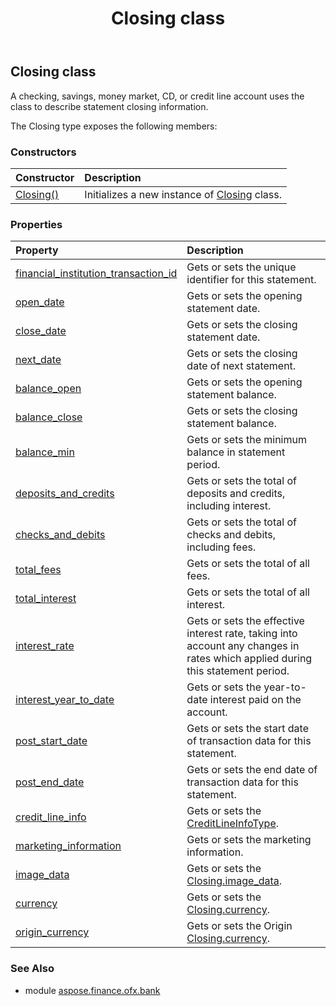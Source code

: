 ﻿---
title: Closing class
second_title: Aspose.Finance for Python via .NET API References
description: 
type: docs
weight: 160
url: /python-net/aspose.finance.ofx.bank/closing/
is_root: false
---

## Closing class

A checking, savings, money market, CD, or credit line account uses the class to describe statement closing information.



The Closing type exposes the following members:

### Constructors
| Constructor | Description |
| :- | :- |
| [Closing()](/finance/python-net/aspose.finance.ofx.bank/closing/__init__/#) | Initializes a new instance of [Closing](/finance/python-net/aspose.finance.ofx.bank/closing) class. |


### Properties
| Property | Description |
| :- | :- |
| [financial_institution_transaction_id](/finance/python-net/aspose.finance.ofx.bank/closing/financial_institution_transaction_id) | Gets or sets the unique identifier for this statement. |
| [open_date](/finance/python-net/aspose.finance.ofx.bank/closing/open_date) | Gets or sets the opening statement date. |
| [close_date](/finance/python-net/aspose.finance.ofx.bank/closing/close_date) | Gets or sets the closing statement date. |
| [next_date](/finance/python-net/aspose.finance.ofx.bank/closing/next_date) | Gets or sets the closing date of next statement. |
| [balance_open](/finance/python-net/aspose.finance.ofx.bank/closing/balance_open) | Gets or sets the opening statement balance. |
| [balance_close](/finance/python-net/aspose.finance.ofx.bank/closing/balance_close) | Gets or sets the closing statement balance. |
| [balance_min](/finance/python-net/aspose.finance.ofx.bank/closing/balance_min) | Gets or sets the minimum balance in statement period. |
| [deposits_and_credits](/finance/python-net/aspose.finance.ofx.bank/closing/deposits_and_credits) | Gets or sets the total of deposits and credits, including interest. |
| [checks_and_debits](/finance/python-net/aspose.finance.ofx.bank/closing/checks_and_debits) | Gets or sets the total of checks and debits, including fees. |
| [total_fees](/finance/python-net/aspose.finance.ofx.bank/closing/total_fees) | Gets or sets the total of all fees. |
| [total_interest](/finance/python-net/aspose.finance.ofx.bank/closing/total_interest) | Gets or sets the total of all interest. |
| [interest_rate](/finance/python-net/aspose.finance.ofx.bank/closing/interest_rate) | Gets or sets the effective interest rate, taking into account any changes in rates which applied during this statement period. |
| [interest_year_to_date](/finance/python-net/aspose.finance.ofx.bank/closing/interest_year_to_date) | Gets or sets the year-to-date interest paid on the account. |
| [post_start_date](/finance/python-net/aspose.finance.ofx.bank/closing/post_start_date) | Gets or sets the start date of transaction data for this statement. |
| [post_end_date](/finance/python-net/aspose.finance.ofx.bank/closing/post_end_date) | Gets or sets the end date of transaction data for this statement. |
| [credit_line_info](/finance/python-net/aspose.finance.ofx.bank/closing/credit_line_info) | Gets or sets the [CreditLineInfoType](/finance/python-net/aspose.finance.ofx/creditlineinfotype). |
| [marketing_information](/finance/python-net/aspose.finance.ofx.bank/closing/marketing_information) | Gets or sets the marketing information. |
| [image_data](/finance/python-net/aspose.finance.ofx.bank/closing/image_data) | Gets or sets the [Closing.image_data](/finance/python-net/aspose.finance.ofx.bank/closing#image_data). |
| [currency](/finance/python-net/aspose.finance.ofx.bank/closing/currency) | Gets or sets the [Closing.currency](/finance/python-net/aspose.finance.ofx.bank/closing#currency). |
| [origin_currency](/finance/python-net/aspose.finance.ofx.bank/closing/origin_currency) | Gets or sets the Origin [Closing.currency](/finance/python-net/aspose.finance.ofx.bank/closing#currency). |


### See Also

* module [aspose.finance.ofx.bank](../)

